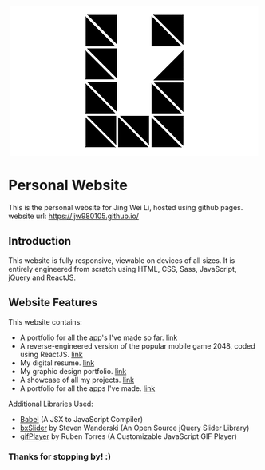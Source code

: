 <p align="center">
  <img width="498" height="299" src="Images/PersonalLogoBlackReadMe.png">
</p>

# Personal Website

This is the personal website for Jing Wei Li, hosted using github pages. website url: https://ljw980105.github.io/

## Introduction

This website is fully responsive, viewable on devices of all sizes. It is entirely engineered from scratch using
HTML, CSS, Sass, JavaScript, jQuery and ReactJS.

## Website Features

This website contains:

* A portfolio for all the app's I've made so far. [link](https://ljw980105.github.io/AppFolio.html)
* A reverse-engineered version of the popular mobile game 2048, coded using ReactJS. [link](https://ljw980105.github.io/Games.html)  
* My digital resume. [link](https://ljw980105.github.io/Resume.html)   
* My graphic design portfolio. [link](https://ljw980105.github.io/Graphic%20Design.html)   
* A showcase of all my projects. [link](https://ljw980105.github.io/Projects.html) 
* A portfolio for all the apps I've made. [link](https://ljw980105.github.io/AppFolio.html) 

Additional Libraries Used:

*  [Babel](https://babeljs.io/) (A JSX to JavaScript Compiler)    
* [bxSlider](https://github.com/stevenwanderski/bxslider-4) by Steven Wanderski (An Open Source jQuery Slider Library)   
*  [gifPlayer](https://github.com/rubentd/gifplayer) by Ruben Torres (A Customizable JavaScript GIF Player) 

### Thanks for stopping by! :)
